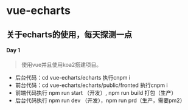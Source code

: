 # vue-echarts
## 关于echarts的使用，每天探测一点

#### Day 1

> 使用vue并且使用koa2搭建项目。
* 后台代码：cd vue-echarts/echarts 执行cnpm i
* 前台代码：cd vue-echarts/echarts/public/fronted 执行cnpm i
* 前端代码执行 npm run start （开发）, npm run build 打包（生产）
* 后台代码执行 npm run dev （开发），npm run prd（生产，需要pm2）

